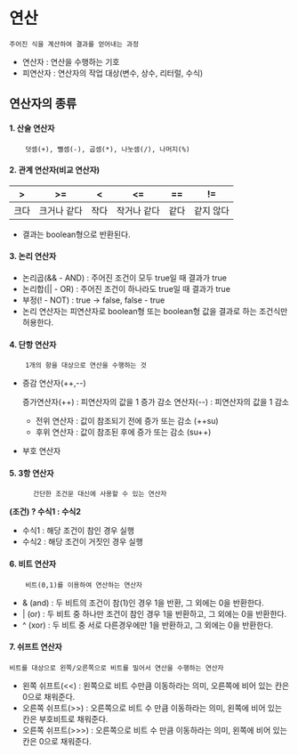 ﻿# 연산
	주어진 식을 계산하여 결과를 얻어내는 과정

- 연산자 : 연산을 수행하는 기호
- 피연산자 : 연산자의 작업 대상(변수, 상수, 리터럴, 수식)

## 연산자의 종류
####  1. 산술 연산자

		덧셈(+), 뺄셈(-), 곱셈(*), 나눗셈(/), 나머지(%)

#### 2. 관계 연산자(비교 연산자)
 
| > |>=  |<|<=|==|!=|
|--|--|--|--|--|--|
| 크다 | 크거나 같다 |작다|작거나 같다|같다|같지 않다|
-  결과는 boolean형으로 반환된다.

#### 3. 논리 연산자
- 논리곱(&& - AND) : 주어진 조건이 모두 true일 때 결과가 true
- 논리합(|| - OR) : 주어진 조건이 하나라도 true일 때 결과가 true
- 부정(! - NOT) : true -> false, false - true
- 논리 연산자는 피연산자로 boolean형 또는 boolean형 값을 결과로 하는 조건식만 허용한다.

#### 4. 단항 연산자 

		1개의 항을 대상으로 연산을 수행하는 것

- 증감 연산자(++,--)
	
	증가연산자(++) : 피연산자의 값을 1 증가
	감소 연산자(--) :   피연산자의 값을 1 감소
	- 전위 연산자 : 값이 참조되기 전에 증가 또는 감소 (++su)
	- 후위 연산자 : 값이 참조된 후에 증가 또는 감소 (su++)

- 부호 연산자 

#### 5. 3항 연산자
  
		  간단한 조건문 대신에 사용할 수 있는 연산자
   **(조건) ? 수식1 : 수식2**
   - 수식1 : 해당 조건이 참인 경우 실행
   -  수식2 : 해당 조건이 거짓인 경우 실행

#### 6.  비트 연산자

		비트(0,1)를 이용하여 연산하는 연산자
  
  - & (and) : 두 비트의 조건이 참(1)인 경우 1을 반환, 그 외에는 0을 반환한다.
  - | (or) : 두 비트 중 하나만 조건이 참인 경우 1을 반환하고, 그 외에는 0을 반환한다.
  - ^ (xor) : 두 비트 중 서로 다른경우에만 1을 반환하고, 그 외에는 0을 반환한다.
#### 7. 쉬프트 연산자

	비트를 대상으로 왼쪽/오른쪽으로 비트를 밀어서 연산을 수행하는 연산자
- 왼쪽 쉬프트(<<) : 왼쪽으로 비트 수만큼 이동하라는 의미, 오른쪽에 비어 있는 칸은 0으로 채워준다.
- 오른쪽 쉬프트(>>) : 오른쪽으로 비트 수 만큼 이동하라는 의미, 왼쪽에 비어 있는 칸은 부호비트로 채워준다.
- 오른쪽 쉬프트(>>>) : 오른쪽으로 비트 수 만큼 이동하라는 의미, 왼쪽에 비어 있는 칸은 0으로 채워준다. 
